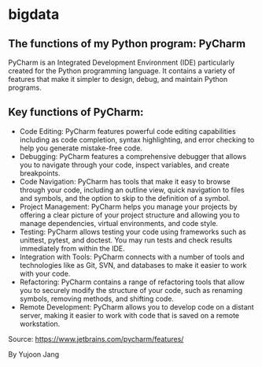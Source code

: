 # bigdata
## The functions of my Python program: PyCharm

PyCharm is an Integrated Development Environment (IDE) particularly created for the Python programming language. It contains a variety of features that make it simpler to design, debug, and maintain Python programs.

## Key functions of PyCharm:

- Code Editing: PyCharm features powerful code editing capabilities including as code completion, syntax highlighting, and error checking to help you generate mistake-free code.
- Debugging: PyCharm features a comprehensive debugger that allows you to navigate through your code, inspect variables, and create breakpoints.
- Code Navigation: PyCharm has tools that make it easy to browse through your code, including an outline view, quick navigation to files and symbols, and the option to skip to the definition of a symbol.
- Project Management: PyCharm helps you manage your projects by offering a clear picture of your project structure and allowing you to manage dependencies, virtual environments, and code style.
- Testing: PyCharm allows testing your code using frameworks such as unittest, pytest, and doctest. You may run tests and check results immediately from within the IDE.
- Integration with Tools: PyCharm connects with a number of tools and technologies like as Git, SVN, and databases to make it easier to work with your code.
- Refactoring: PyCharm contains a range of refactoring tools that allow you to securely modify the structure of your code, such as renaming symbols, removing methods, and shifting code.
- Remote Development: PyCharm allows you to develop code on a distant server, making it easier to work with code that is saved on a remote workstation.

Source: https://www.jetbrains.com/pycharm/features/

By Yujoon Jang
